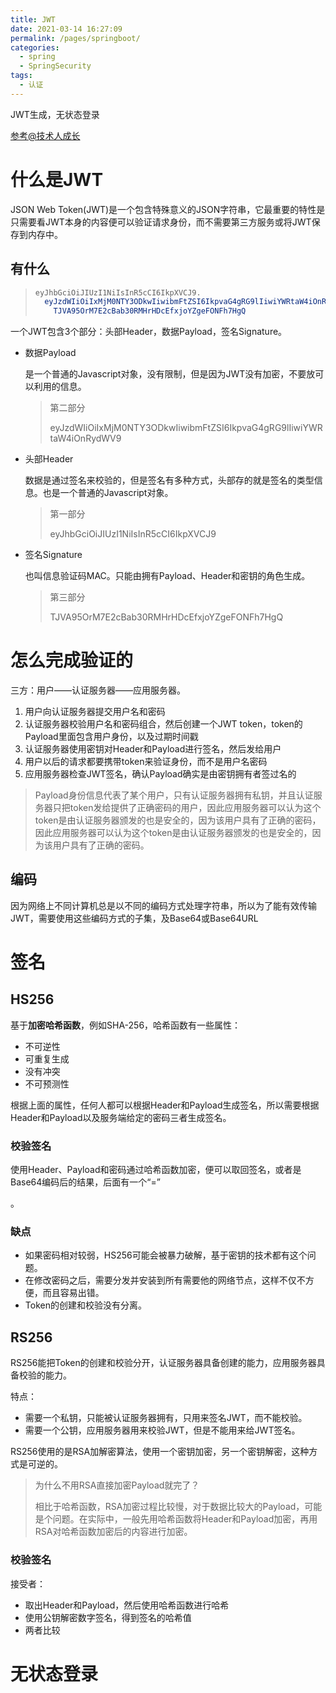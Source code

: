 ```yaml
---
title: JWT
date: 2021-03-14 16:27:09
permalink: /pages/springboot/
categories:
  - spring
  - SpringSecurity
tags:
  - 认证
---
```




JWT生成，无状态登录

<!-- more -->

[参考@技术人成长](https://zhuanlan.zhihu.com/p/70275218)



# 什么是JWT

JSON Web Token(JWT)是一个包含特殊意义的JSON字符串，它最重要的特性是只需要看JWT本身的内容便可以验证请求身份，而不需要第三方服务或将JWT保存到内存中。



## 有什么

> ```java
> eyJhbGciOiJIUzI1NiIsInR5cCI6IkpXVCJ9.
>   eyJzdWIiOiIxMjM0NTY3ODkwIiwibmFtZSI6IkpvaG4gRG9lIiwiYWRtaW4iOnRydWV9.
>     TJVA95OrM7E2cBab30RMHrHDcEfxjoYZgeFONFh7HgQ
> ```

一个JWT包含3个部分：头部Header，数据Payload，签名Signature。

- 数据Payload

  是一个普通的Javascript对象，没有限制，但是因为JWT没有加密，不要放可以利用的信息。

  > 第二部分
  >
  > eyJzdWIiOiIxMjM0NTY3ODkwIiwibmFtZSI6IkpvaG4gRG9lIiwiYWRtaW4iOnRydWV9

- 头部Header

  数据是通过签名来校验的，但是签名有多种方式，头部存的就是签名的类型信息。也是一个普通的Javascript对象。

  > 第一部分
  >
  > eyJhbGciOiJIUzI1NiIsInR5cCI6IkpXVCJ9

- 签名Signature

  也叫信息验证码MAC。只能由拥有Payload、Header和密钥的角色生成。

  > 第三部分
  >
  > TJVA95OrM7E2cBab30RMHrHDcEfxjoYZgeFONFh7HgQ



# 怎么完成验证的

三方：用户——认证服务器——应用服务器。

1. 用户向认证服务器提交用户名和密码
2. 认证服务器校验用户名和密码组合，然后创建一个JWT token，token的Payload里面包含用户身份，以及过期时间戳
3. 认证服务器使用密钥对Header和Payload进行签名，然后发给用户
4. 用户以后的请求都要携带token来验证身份，而不是用户名密码
5. 应用服务器检查JWT签名，确认Payload确实是由密钥拥有者签过名的

> Payload身份信息代表了某个用户，只有认证服务器拥有私钥，并且认证服务器只把token发给提供了正确密码的用户，因此应用服务器可以认为这个token是由认证服务器颁发的也是安全的，因为该用户具有了正确的密码，因此应用服务器可以认为这个token是由认证服务器颁发的也是安全的，因为该用户具有了正确的密码。



## 编码

因为网络上不同计算机总是以不同的编码方式处理字符串，所以为了能有效传输JWT，需要使用这些编码方式的子集，及Base64或Base64URL



# 签名

## HS256

基于**加密哈希函数**，例如SHA-256，哈希函数有一些属性：

- 不可逆性
- 可重复生成
- 没有冲突
- 不可预测性

根据上面的属性，任何人都可以根据Header和Payload生成签名，所以需要根据Header和Payload以及服务端给定的密码三者生成签名。

### 校验签名

使用Header、Payload和密码通过哈希函数加密，便可以取回签名，或者是Base64编码后的结果，后面有一个“=”

。

### 缺点

- 如果密码相对较弱，HS256可能会被暴力破解，基于密钥的技术都有这个问题。
- 在修改密码之后，需要分发并安装到所有需要他的网络节点，这样不仅不方便，而且容易出错。
- Token的创建和校验没有分离。



## RS256

RS256能把Token的创建和校验分开，认证服务器具备创建的能力，应用服务器具备校验的能力。

特点：

- 需要一个私钥，只能被认证服务器拥有，只用来签名JWT，而不能校验。
- 需要一个公钥，应用服务器用来校验JWT，但是不能用来给JWT签名。



RS256使用的是RSA加解密算法，使用一个密钥加密，另一个密钥解密，这种方式是可逆的。

> 为什么不用RSA直接加密Payload就完了？
>
> 相比于哈希函数，RSA加密过程比较慢，对于数据比较大的Payload，可能是个问题。在实际中，一般先用哈希函数将Header和Payload加密，再用RSA对哈希函数加密后的内容进行加密。



### 校验签名

接受者：

- 取出Header和Payload，然后使用哈希函数进行哈希
- 使用公钥解密数字签名，得到签名的哈希值
- 两者比较



# 无状态登录

